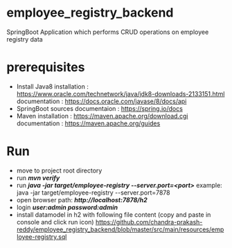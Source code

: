 # employee_registry_backend
SpringBoot Application which  performs CRUD operations on employee registry data

# prerequisites # 
   * Install Java8
      installation  : https://www.oracle.com/technetwork/java/jdk8-downloads-2133151.html
      documentation : https://docs.oracle.com/javase/8/docs/api
   * SpringBoot sources
       documentaion : https://spring.io/docs
   * Maven
      installation  : https://maven.apache.org/download.cgi
      documentation : https://maven.apache.org/guides


# Run #
   * move to project root directory
   * run ***mvn verify*** 
   * run ***java -jar target/employee-registry --server.port=<port\>***
        example: java -jar target/employee-registry --server.port=7878
   * open browser path: ***http://localhost:7878/h2***
   * login ***user:admin  password:admin***
   * install datamodel in h2 with following file content (copy and paste in console and click run icon)
        https://github.com/chandra-prakash-reddy/employee_registry_backend/blob/master/src/main/resources/employee-registry.sql
  
  
